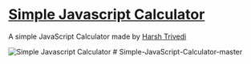 # [Simple Javascript Calculator](https://harsh98trivedi.github.io/Simple-JavaScript-Calculator) 

A simple JavaScript Calculator made by [Harsh Trivedi](https://harsh98trivedi.github.io)

![Simple Javascript Calculator](https://raw.githubusercontent.com/harsh98trivedi/Simple-JavaScript-Calculator/master/meta.jpg)
#   S i m p l e - J a v a S c r i p t - C a l c u l a t o r - m a s t e r  
 